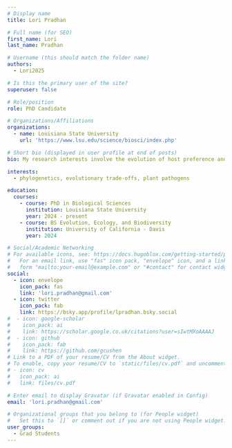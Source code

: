 ```yaml
---
# Display name
title: Lori Pradhan 

# Full name (for SEO)
first_name: Lori
last_name: Pradhan

# Username (this should match the folder name)
authors:
  - Lori2025

# Is this the primary user of the site?
superuser: false

# Role/position
role: PhD Candidate

# Organizations/Affiliations
organizations:
  - name: Louisiana State University
    url: 'https://www.lsu.edu/science/biosci/index.php'

# Short bio (displayed in user profile at end of posts)
bio: My research interests involve the evolution of host preference and growth-defense trade-offs in fungal plant pathogens. 

interests:
  - phylogenetics, evolutionary trade-offs, plant pathogens

education:
  courses:
    - course: PhD in Biological Sciences
      institution: Louisiana State University
      year: 2024 - present
    - course: BS Evolution, Ecology, and Biodiversity
      institution: University of California - Davis
      year: 2024

# Social/Academic Networking
# For available icons, see: https://docs.hugoblox.com/getting-started/page-builder/#icons
#   For an email link, use "fas" icon pack, "envelope" icon, and a link in the
#   form "mailto:your-email@example.com" or "#contact" for contact widget.
social:
  - icon: envelope
    icon_pack: fas
    link: 'lori.pradhan@gmail.com'
  - icon: twitter
    icon_pack: fab
    link: https://bsky.app/profile/lpradhan.bsky.social
#  - icon: google-scholar
#    icon_pack: ai
#    link: https://scholar.google.co.uk/citations?user=sIwtMXoAAAAJ
#  - icon: github
#    icon_pack: fab
#    link: https://github.com/gcushen
# Link to a PDF of your resume/CV from the About widget.
# To enable, copy your resume/CV to `static/files/cv.pdf` and uncomment the lines below.
# - icon: cv
#   icon_pack: ai
#   link: files/cv.pdf

# Enter email to display Gravatar (if Gravatar enabled in Config)
email: 'lori.pradhan@gmail.com'

# Organizational groups that you belong to (for People widget)
#   Set this to `[]` or comment out if you are not using People widget.
user_groups:
  - Grad Students
---
```


